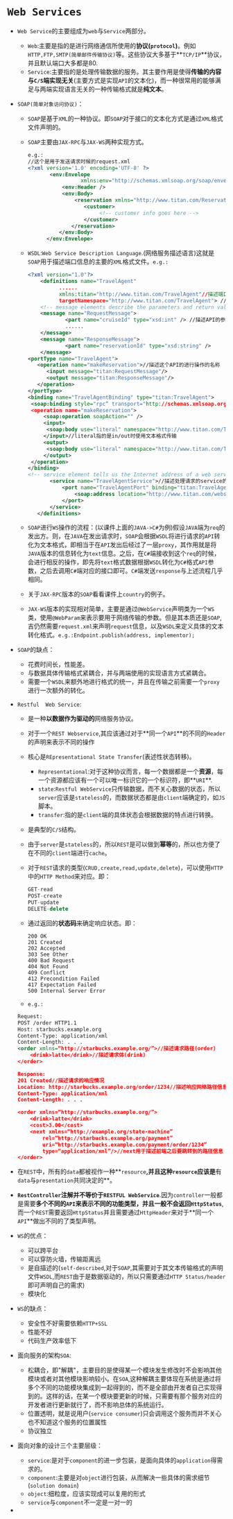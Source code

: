 # `Web Services`

- `Web Service`的主要组成为`web`与`Service`两部分。

  - `Web`:主要是指的是进行网络通信所使用的**协议(`protocol`)**。例如`HTTP,FTP,SMTP(简单邮件传输协议)`等。这些协议大多基于**`TCP/IP`**协议，并且默认端口大多都是80.
  - `Service`:主要指的是处理传输数据的服务。其主要作用是使得**传输的内容与`C/S`端实现无关**(主要方式是实现`API`的文本化)，而一种很常用的能够满足与两端实现语言无关的一种传输格式就是**纯文本**。

- `SOAP(简单对象访问协议)`：

  - `SOAP`是基于`XML`的一种协议。即`SOAP`对于接口的文本化方式是通过`XML`格式文件声明的。

  - `SOAP`主要由`JAX-RPC`与`JAX-WS`两种实现方式。

    ```xml
    e.g.:
    //这个是用于发送请求时候的request.xml
    <?xml version='1.0' encoding='UTF-8' ?>
           <env:Envelope 
                     xmlns:env="http://schemas.xmlsoap.org/soap/envelope/"> 
               <env:Header /> 
               <env:Body>
                   <reservation xmlns="http://www.titan.com/Reservation">
                      <customer> 
                           <!-- customer info goes here --> 
                      </customer>
                  </reservation>
              </env:Body> 
          </env:Envelope>
    ```

  - `WSDL`:`Web Service Description Language`.(网络服务描述语言)这就是`SOAP`用于描述端口信息的主要的`XML`格式文件。`e.g.:`

    ```xml
    <?xml version="1.0"?>
        <definitions name="TravelAgent" 
              ......
              xmlns:titan="http://www.titan.com/TravelAgent"//描述端口路径信息
              targetNamespace="http://www.titan.com/TravelAgent"> //描述req目标信息     
        <!-- message elements describe the parameters and return values -->
        <message name="RequestMessage">
                <part name="cruiseId" type="xsd:int" /> //描述API的参数信息
                ......
        </message>
        <message name="ResponseMessage"> 
                <part name="reservationId" type="xsd:string" />
        </message>
    <portType name="TravelAgent"> 
       <operation name="makeReservation">//描述这个API的进行操作的名称
          <input message="titan:RequestMessage"/>
          <output message="titan:ResponseMessage"/>
       </operation> 
    </portType> 
    <binding name="TravelAgentBinding" type="titan:TravelAgent">
     <soap:binding style="rpc“ transport="http://schemas.xmlsoap.org/soap/http"/>
     <operation name="makeReservation"> 
         <soap:operation soapAction="" /> 
         <input> 
          <soap:body use="literal" namespace="http://www.titan.com/TravelAgent"/> 
         </input>//literal指的是in/out时使用文本格式传输
         <output> 
          <soap:body use="literal" namespace="http://www.titan.com/TravelAgent"/>
         </output>
     </operation> 
    </binding> 
    <!-- service element tells us the Internet address of a web service --> 
           <service name="TravelAgentService">//描述处理请求的service的名称
               <port name="TravelAgentPort" binding="titan:TravelAgentBinding"> 
                   <soap:address location="http://www.titan.com/webservices/TravelAgent" /> 
               </port> 
           </service> 
       </definitions> 
    ```

  - `SOAP`进行`WS`操作的流程：(以课件上面的`JAVA->C#`为例)假设`JAVA`端为`req`的发出方。则，在`JAVA`在发出请求时，`SOAP`会根据`WSDL`将进行请求的`API`转化为文本格式，即相当于在`API`发出后经过了一层`proxy`，其作用就是将`JAVA`版本的信息转化为`text`信息。之后，在`C#`端接收到这个`req`的时候，会进行相反的操作，即先将`text`格式数据根据`WSDL`转化为`C#`格式`API`参数，之后去调用`C#`端对应的接口即可。`C#`端发送`response`与上述流程几乎相同。

  - 关于`JAX-RPC`版本的`SOAP`看看课件上`country`的例子。

  - `JAX-WS`版本的实现相对简单，主要是通过`@WebService`声明类为一个`WS`类，使用`@WebParam`来表示要用于网络传输的参数。但是其本质还是`SOAP`,吉仍然需要`request.xml`来声明`request`信息，以及`WSDL`来定义具体的文本转化格式。`e.g.:Endpoint.publish(address, implementor);`

- `SOAP`的缺点：

  - 花费时间长，性能差。
  - 与数据具体传输格式紧耦合，并与两端使用的实现语言方式紧耦合。
  - 需要一个`WSDL`来额外地进行格式的统一，并且在传输之前需要一个`proxy`进行一次额外的转化。

- `Restful  Web Service`:

  - 是一种**以数据作为驱动的**网络服务协议。

  - 对于一个`REST Webservice`,其应该通过对于**同一个`API`**的不同的`Header`的声明来表示不同的操作

  - 核心是`REpresentational State Transfer`(表述性状态转移)。

    - `Representational`:对于这种协议而言，每一个数据都是一个**资源**，每一个资源都应该有一个可以唯一标识它的一个标识符，即**`URI`**.
    - `state`:`Restful WebService`只传输数据，而不关心数据的状态，所以`server`应该是`stateless`的，而数据状态都是由`client`端确定的，如`JS`脚本。
    - `transfer`:指的是`client`端的具体状态会根据数据的特点进行转换。

  - 是典型的`C/S`结构。

  - 由于`server`是`stateless`的，所以`REST`是可以做到**幂等**的，所以也方便了在不同的`client`端进行`cache`。

  - 对于`REST`请求的类型(`CRUD,create,read,update,delete`)，可以使用`HTTP`中的`HTTP Method`来对应。即：

    ```CPP
    GET-read
    POST-create
    PUT-update
    DELETE-delete
    ```

  - 通过返回的**状态码**来确定响应状态。即：

    ```
    200 OK
    201 Created
    202 Accepted
    303 See Other
    400 Bad Request
    404 Not Found
    409 Conflict
    412 Precondition Failed
    417 Expectation Failed
    500 Internal Server Error
    ```

  - `e.g.:`

  ```xml
  Request:
  POST /order HTTP1.1
  Host: starbucks.example.org
  Content-Type: application/xml
  Content-Length: . . .
  <order xmlns=“http://starbucks.example.org/”>//描述请求路径(order)
      <drink>latte</drink>//描述请求体(drink)
  </order>
  
  Response:
  201 Created//描述请求的响应情况
  Location: http://starbucks.example.org/order/1234//描述响应网络路径信息
  Content-Type: application/xml
  Content-Length: . . .
  
  <order xmlns=“http://starbucks.example.org/”>
      <drink>latte</drink>
      <cost>3.00</cost>
      <next xmlns=“http://example.org/state-machine”
          rel=“http://starbucks.example.org/payment”
          uri=“http://starbucks.example.com/payment/order/1234”
          type=“application/xml”/>//next用于描述前端之后要跳转到的路径信息
  </order>
  ```

- 在`REST`中，所有的`data`都被视作一种**`resource`**,并且这种`resource`应该是**有`data`与`presentation`共同决定的**。

- **`RestController`注解并不等价于`RESTFUL WebService`**.因为`controller`一般都是需要**多个不同的`API`**来表示不同的功能类型，并且一般**不会返回`HttpStatus`**,而一个`REST`需要返回`HttpStatus`并且需要通过`HttpHeader`来对于**同一个`API`**做出不同的了类型声明。

- `WS`的优点：

  - 可以跨平台
  - 可以穿防火墙，传输距离远
  - 是自描述的(`self-described`,对于`SOAP`,其需要对于其文本传输格式的声明文件`WSDL`,而`REST`由于是数据驱动的，所以只需要通过`HTTP Status/header`即可声明自己的需求)
  - 模块化

- `WS`的缺点：

  - 安全性不好需要依赖`HTTP+SSL`
  - 性能不好
  - 代码生产效率低下

- 面向服务的架构`SOA`:

  - 松耦合，即"解耦"，主要目的是使得某一个模块发生修改时不会影响其他模块或者对其他模块影响较小。在`SOA`,这种解耦主要体现在系统是通过将多个不同的功能模块集成到一起得到的，而不是全部由开发者自己实现得到的。这样的话，在某一个模块要更新的时候，只需要有那个服务对应的开发者进行更新就行了，而不影响总体的系统运行。
  - 位置透明，就是说用户(`service consumer`)只会调用这个服务而并不关心也不知道这个服务的位置属性
  - 协议独立

- 面向对象的设计三个主要层级：

  - `service`:是对于`component`的进一步包装，是面向具体的`application`得需求的。
  - `component`:主要是对`object`进行包装，从而解决一些具体的需求细节(`solution domain`)
  - `object`:细粒度，应该实现成可以复用的形式
  - `service`与`component`不一定是一对一的

- 